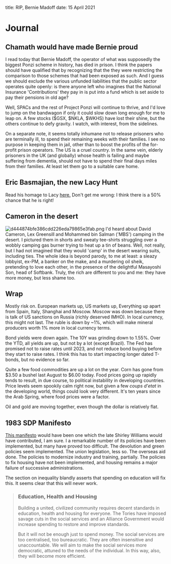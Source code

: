 title: RIP, Bernie Madoff
date: 15 April 2021

# Journal

## Chamath would have made Bernie proud

I read today that Bernie Madoff, the operator of what was supposedly the biggest Ponzi scheme in history, has died in prison.
I think the papers should have qualified that by recognizing that the they were restricting the comparison to those schemes that had been exposed as such.
And I guess we should exclude the various unfunded liabilities that the public sector operates quite openly: is there anyone left who imagines that the National Insurance 'Contributions' they pay in is put into a fund which is set aside to pay their pensions in old age?

Well, SPACs and the rest of Project Ponzi will continue to thrive, and I'd love to jump on the bandwagon if only it could slow down long enough for me to leap on.
A few stocks ($GSX, $NKLA, $WKHS) have lost their shine, but the others continue to defy gravity. I watch, with interest, from the sidelines.

On a separate note, it seems totally inhumane not to release prisoners who are terminally ill, to spend their remaining weeks with their families.
I see no purpose in keeping them in jail, other than to boost the profits of the for-profit prison operators. The US is a cruel country.
In the same vein, elderly prisoners in the UK (and globally) whose health is failing and maybe suffering from dementia, should not have to spend their final days miles from their families. At least let them go to a suitable care home.

## Eric Basmajian, the new Lacy Hunt

Read his homage to Lacy [here.](https://www.epbmacroresearch.com/blog/fiscal-stimulus-the-economy-s-third-strike)
Don't get me wrong: I think there is a 50% chance that he is right!

## Cameron in the desert

![d444874bfe386cdd226eda79865e3fab.png]({attach}d444874bfe386cdd226eda79865e3fab.png)
I'd heard about David Cameron, Lex Greensill and Mohammed bin Salman ('MBS') camping in the desert. 
I pictured them in shorts and sweaty tee-shirts struggling over a wobbly camping gas burner trying to heat up a tin of beans.
Well, not really, but I had not imagined that they would 'camp' in the desert wearing suits, including ties.
The whole idea is beyond parody, to me at least: a sleazy lobbyist, ex-PM, a banker on the make, and a murdering oil sheik, pretending to love each other, in the presence of the delightful Masayoshi Son, head of Softbank.  Truly, the rich are different to you and me: they have more money, but less shame too.

## Wrap

Mostly risk on. European markets up, US markets up, Everything up apart from Spain, Italy, Shanghai and Moscow.
Moscow was down because there is talk of US sanctions on Russia (richly deserved IMHO). In local currency, this might not last. 
The ruble is down by ~1%, which will make mineral producers worth 1% more in local currency terms. 

Bond yields were down again. The 10Y was grinding down to 1.55%. 
Over the YTD, all yields are up, but not by a lot (except Brazil).
The Fed has promised not to raise rates until 2023, and not reduce bond buying before they start to raise rates.
I think this has to start impacting longer dated T-bonds, but no evidence so far.

Quite a few food commodities are up a lot on the year. Corn has gone from $3.50 a bushel last August to $6.00 today.
Food prices going up rapidly tends to result, in due course, to political instability in developing countries.
Price levels seem spookily calm right now, but given a few _coups d'etat_ in the developing world, things could look very different.
It's ten years since the Arab Spring, where food prices were a factor. 

Oil and gold are moving together, even though the dollar is relatively flat.

## 1983 SDP Manifesto

[This manifesto](http://www.libdems.co.uk/manifestos/1983/1983-liberal-manifesto.shtml) would have been one which the late Shirley Williams would have contributed, I am sure.
I a remarkable number of its policies have been implemented, but many have proved too difficult. The devolution and green policies seem implemented. The union legislation, less so. The overseas aid done. The policies to modernize industry and training, partially. 
The policies to fix housing have not been implemented, and housing remains a major failure of successive administrations.

The section on inequality blandly asserts that spending on education will fix this. It seems clear that this will never work.

> ### Education, Health and Housing
>
> Building a united, civilized community requires decent standards in education, health and housing for everyone. The Tories have imposed savage cuts in the social services and an Alliance Government would increase spending to restore and improve standards.
>
> But it will not be enough just to spend money. The social services are too centralised, too bureaucratic. They are often insensitive and unaccountable. We will aim to make the social services more democratic, attuned to the needs of the individual. In this way, also, they will become more efficient.

## 
